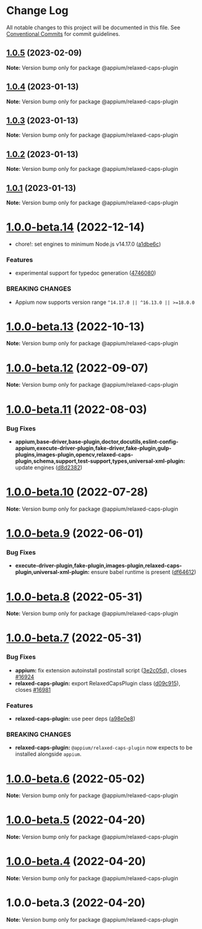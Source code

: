 # Change Log

All notable changes to this project will be documented in this file.
See [Conventional Commits](https://conventionalcommits.org) for commit guidelines.

## [1.0.5](https://github.com/appium/appium/compare/@appium/relaxed-caps-plugin@1.0.4...@appium/relaxed-caps-plugin@1.0.5) (2023-02-09)

**Note:** Version bump only for package @appium/relaxed-caps-plugin





## [1.0.4](https://github.com/appium/appium/compare/@appium/relaxed-caps-plugin@1.0.3...@appium/relaxed-caps-plugin@1.0.4) (2023-01-13)

**Note:** Version bump only for package @appium/relaxed-caps-plugin





## [1.0.3](https://github.com/appium/appium/compare/@appium/relaxed-caps-plugin@1.0.2...@appium/relaxed-caps-plugin@1.0.3) (2023-01-13)

**Note:** Version bump only for package @appium/relaxed-caps-plugin





## [1.0.2](https://github.com/appium/appium/compare/@appium/relaxed-caps-plugin@1.0.1...@appium/relaxed-caps-plugin@1.0.2) (2023-01-13)

**Note:** Version bump only for package @appium/relaxed-caps-plugin





## [1.0.1](https://github.com/appium/appium/compare/@appium/relaxed-caps-plugin@1.0.0-beta.14...@appium/relaxed-caps-plugin@1.0.1) (2023-01-13)

**Note:** Version bump only for package @appium/relaxed-caps-plugin





# [1.0.0-beta.14](https://github.com/appium/appium/compare/@appium/relaxed-caps-plugin@1.0.0-beta.13...@appium/relaxed-caps-plugin@1.0.0-beta.14) (2022-12-14)

- chore!: set engines to minimum Node.js v14.17.0 ([a1dbe6c](https://github.com/appium/appium/commit/a1dbe6c43efe76604943a607d402f4c8b864d652))

### Features

- experimental support for typedoc generation ([4746080](https://github.com/appium/appium/commit/4746080e54ed8bb494cbc7c6ce83db503bf6bb52))

### BREAKING CHANGES

- Appium now supports version range `^14.17.0 || ^16.13.0 || >=18.0.0`

# [1.0.0-beta.13](https://github.com/appium/appium/compare/@appium/relaxed-caps-plugin@1.0.0-beta.12...@appium/relaxed-caps-plugin@1.0.0-beta.13) (2022-10-13)

**Note:** Version bump only for package @appium/relaxed-caps-plugin

# [1.0.0-beta.12](https://github.com/appium/appium/compare/@appium/relaxed-caps-plugin@1.0.0-beta.11...@appium/relaxed-caps-plugin@1.0.0-beta.12) (2022-09-07)

**Note:** Version bump only for package @appium/relaxed-caps-plugin

# [1.0.0-beta.11](https://github.com/appium/appium/compare/@appium/relaxed-caps-plugin@1.0.0-beta.10...@appium/relaxed-caps-plugin@1.0.0-beta.11) (2022-08-03)

### Bug Fixes

- **appium,base-driver,base-plugin,doctor,docutils,eslint-config-appium,execute-driver-plugin,fake-driver,fake-plugin,gulp-plugins,images-plugin,opencv,relaxed-caps-plugin,schema,support,test-support,types,universal-xml-plugin:** update engines ([d8d2382](https://github.com/appium/appium/commit/d8d2382327ba7b7db8a4d1cad987c0e60184c92d))

# [1.0.0-beta.10](https://github.com/appium/appium/compare/@appium/relaxed-caps-plugin@1.0.0-beta.9...@appium/relaxed-caps-plugin@1.0.0-beta.10) (2022-07-28)

**Note:** Version bump only for package @appium/relaxed-caps-plugin

# [1.0.0-beta.9](https://github.com/appium/appium/compare/@appium/relaxed-caps-plugin@1.0.0-beta.8...@appium/relaxed-caps-plugin@1.0.0-beta.9) (2022-06-01)

### Bug Fixes

- **execute-driver-plugin,fake-plugin,images-plugin,relaxed-caps-plugin,universal-xml-plugin:** ensure babel runtime is present ([df64612](https://github.com/appium/appium/commit/df64612d98c35fd64219816269f83f628e538fe2))

# [1.0.0-beta.8](https://github.com/appium/appium/compare/@appium/relaxed-caps-plugin@1.0.0-beta.7...@appium/relaxed-caps-plugin@1.0.0-beta.8) (2022-05-31)

**Note:** Version bump only for package @appium/relaxed-caps-plugin

# [1.0.0-beta.7](https://github.com/appium/appium/compare/@appium/relaxed-caps-plugin@1.0.0-beta.6...@appium/relaxed-caps-plugin@1.0.0-beta.7) (2022-05-31)

### Bug Fixes

- **appium:** fix extension autoinstall postinstall script ([3e2c05d](https://github.com/appium/appium/commit/3e2c05d8a290072484afde34fe5fd968618f6359)), closes [#16924](https://github.com/appium/appium/issues/16924)
- **relaxed-caps-plugin:** export RelaxedCapsPlugin class ([d09c915](https://github.com/appium/appium/commit/d09c915dadef0e30e9282ae8f1e0ee7fc01963c0)), closes [#16981](https://github.com/appium/appium/issues/16981)

### Features

- **relaxed-caps-plugin:** use peer deps ([a98e0e8](https://github.com/appium/appium/commit/a98e0e8201d5a1e4c4d21ee3e834646338117dde))

### BREAKING CHANGES

- **relaxed-caps-plugin:** `@appium/relaxed-caps-plugin` now expects to be installed alongside `appium`.

# [1.0.0-beta.6](https://github.com/appium/appium/compare/@appium/relaxed-caps-plugin@1.0.0-beta.5...@appium/relaxed-caps-plugin@1.0.0-beta.6) (2022-05-02)

**Note:** Version bump only for package @appium/relaxed-caps-plugin

# [1.0.0-beta.5](https://github.com/appium/appium/compare/@appium/relaxed-caps-plugin@1.0.0-beta.4...@appium/relaxed-caps-plugin@1.0.0-beta.5) (2022-04-20)

**Note:** Version bump only for package @appium/relaxed-caps-plugin

# [1.0.0-beta.4](https://github.com/appium/appium/compare/@appium/relaxed-caps-plugin@1.0.0-beta.3...@appium/relaxed-caps-plugin@1.0.0-beta.4) (2022-04-20)

**Note:** Version bump only for package @appium/relaxed-caps-plugin

# 1.0.0-beta.3 (2022-04-20)

**Note:** Version bump only for package @appium/relaxed-caps-plugin
